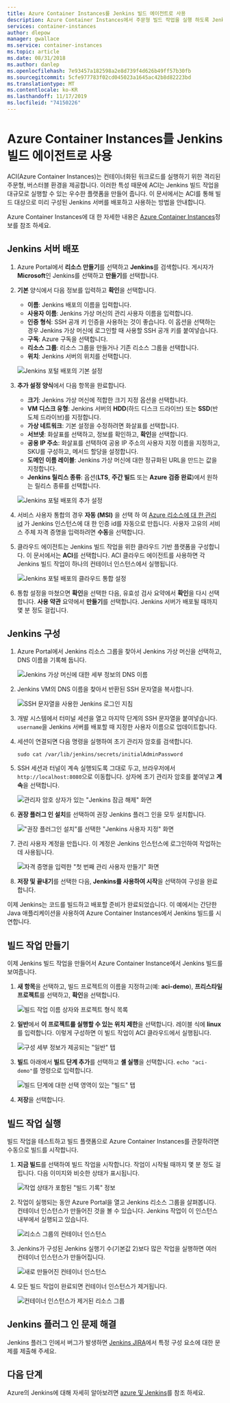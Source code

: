```yaml
---
title: Azure Container Instances를 Jenkins 빌드 에이전트로 사용
description: Azure Container Instances에서 주문형 빌드 작업을 실행 하도록 Jenkins 서버를 구성 하는 방법에 대해 알아봅니다.
services: container-instances
author: dlepow
manager: gwallace
ms.service: container-instances
ms.topic: article
ms.date: 08/31/2018
ms.author: danlep
ms.openlocfilehash: 7e93457a182598a2e8d739f4d626b49ff57b30fb
ms.sourcegitcommit: 5cfe977783f02cd045023a1645ac42b8d82223bd
ms.translationtype: MT
ms.contentlocale: ko-KR
ms.lasthandoff: 11/17/2019
ms.locfileid: "74150226"
---
```

# <a name="use-azure-container-instances-as-a-jenkins-build-agent"></a>Azure Container Instances를 Jenkins 빌드 에이전트로 사용

ACI(Azure Container Instances)는 컨테이너화된 워크로드를 실행하기 위한 격리된 주문형, 버스터블 환경을 제공합니다. 이러한 특성 때문에 ACI는 Jenkins 빌드 작업을 대규모로 실행할 수 있는 우수한 플랫폼을 만들어 줍니다. 이 문서에서는 ACI를 통해 빌드 대상으로 미리 구성된 Jenkins 서버를 배포하고 사용하는 방법을 안내합니다.

Azure Container Instances에 대 한 자세한 내용은 [Azure Container Instances][about-aci]정보를 참조 하세요.

## <a name="deploy-a-jenkins-server"></a>Jenkins 서버 배포

1. Azure Portal에서 **리소스 만들기**를 선택하고 **Jenkins**를 검색합니다. 게시자가 **Microsoft**인 Jenkins를 선택하고 **만들기**를 선택합니다.

2. **기본** 양식에서 다음 정보를 입력하고 **확인**을 선택합니다.

   - **이름**: Jenkins 배포의 이름을 입력합니다.
   - **사용자 이름**: Jenkins 가상 머신의 관리 사용자 이름을 입력합니다.
   - **인증 형식**: SSH 공개 키 인증을 사용하는 것이 좋습니다. 이 옵션을 선택하는 경우 Jenkins 가상 머신에 로그인할 때 사용할 SSH 공개 키를 붙여넣습니다.
   - **구독**: Azure 구독을 선택합니다.
   - **리소스 그룹**: 리소스 그룹을 만들거나 기존 리소스 그룹을 선택합니다.
   - **위치**: Jenkins 서버의 위치를 선택합니다.

   ![Jenkins 포털 배포의 기본 설정](./media/container-instances-jenkins/jenkins-portal-01.png)

3. **추가 설정 양식**에서 다음 항목을 완료합니다.

   - **크기**: Jenkins 가상 머신에 적합한 크기 지정 옵션을 선택합니다.
   - **VM 디스크 유형**: Jenkins 서버의 **HDD**(하드 디스크 드라이브) 또는 **SSD**(반도체 드라이브)를 지정합니다.
   - **가상 네트워크**: 기본 설정을 수정하려면 화살표를 선택합니다.
   - **서브넷**: 화살표를 선택하고, 정보를 확인하고, **확인**을 선택합니다.
   - **공용 IP 주소**: 화살표를 선택하여 공용 IP 주소의 사용자 지정 이름을 지정하고, SKU를 구성하고, 메서드 할당을 설정합니다.
   - **도메인 이름 레이블**: Jenkins 가상 머신에 대한 정규화된 URL을 만드는 값을 지정합니다.
   - **Jenkins 릴리스 종류**: 옵션(**LTS**, **주간 빌드** 또는 **Azure 검증 완료**)에서 원하는 릴리스 종류를 선택합니다.

   ![Jenkins 포털 배포의 추가 설정](./media/container-instances-jenkins/jenkins-portal-02.png)

4. 서비스 사용자 통합의 경우 **자동 (MSI)** 을 선택 하 여 [Azure 리소스에 대 한 관리 id][managed-identities-azure-resources] 가 Jenkins 인스턴스에 대 한 인증 id를 자동으로 만듭니다. 사용자 고유의 서비스 주체 자격 증명을 입력하려면 **수동**을 선택합니다.

5. 클라우드 에이전트는 Jenkins 빌드 작업을 위한 클라우드 기반 플랫폼을 구성합니다. 이 문서에서는 **ACI**를 선택합니다. ACI 클라우드 에이전트를 사용하면 각 Jenkins 빌드 작업이 하나의 컨테이너 인스턴스에서 실행됩니다.

   ![Jenkins 포털 배포의 클라우드 통합 설정](./media/container-instances-jenkins/jenkins-portal-03.png)

6. 통합 설정을 마쳤으면 **확인**을 선택한 다음, 유효성 검사 요약에서 **확인**을 다시 선택합니다. **사용 약관** 요약에서 **만들기**를 선택합니다. Jenkins 서버가 배포될 때까지 몇 분 정도 걸립니다.

## <a name="configure-jenkins"></a>Jenkins 구성

1. Azure Portal에서 Jenkins 리소스 그룹을 찾아서 Jenkins 가상 머신을 선택하고, DNS 이름을 기록해 둡니다.

   ![Jenkins 가상 머신에 대한 세부 정보의 DNS 이름](./media/container-instances-jenkins/jenkins-portal-fqdn.png)

2. Jenkins VM의 DNS 이름을 찾아서 반환된 SSH 문자열을 복사합니다.

   ![SSH 문자열을 사용한 Jenkins 로그인 지침](./media/container-instances-jenkins/jenkins-portal-04.png)

3. 개발 시스템에서 터미널 세션을 열고 마지막 단계의 SSH 문자열을 붙여넣습니다. `username`을 Jenkins 서버를 배포할 때 지정한 사용자 이름으로 업데이트합니다.

4. 세션이 연결되면 다음 명령을 실행하여 초기 관리자 암호를 검색합니다.

   ```
   sudo cat /var/lib/jenkins/secrets/initialAdminPassword
   ```

5. SSH 세션과 터널이 계속 실행되도록 그대로 두고, 브라우저에서 `http://localhost:8080`으로 이동합니다. 상자에 초기 관리자 암호를 붙여넣고 **계속**을 선택합니다.

   ![관리자 암호 상자가 있는 "Jenkins 잠금 해제" 화면](./media/container-instances-jenkins/jenkins-portal-05.png)

6. **권장 플러그 인 설치**를 선택하여 권장 Jenkins 플러그 인을 모두 설치합니다.

   !["권장 플러그인 설치"를 선택한 "Jenkins 사용자 지정" 화면](./media/container-instances-jenkins/jenkins-portal-06.png)

7. 관리 사용자 계정을 만듭니다. 이 계정은 Jenkins 인스턴스에 로그인하여 작업하는 데 사용됩니다.

   ![자격 증명을 입력한 "첫 번째 관리 사용자 만들기" 화면](./media/container-instances-jenkins/jenkins-portal-07.png)

8. **저장 및 끝내기**를 선택한 다음, **Jenkins를 사용하여 시작**을 선택하여 구성을 완료합니다.

이제 Jenkins는 코드를 빌드하고 배포할 준비가 완료되었습니다. 이 예에서는 간단한 Java 애플리케이션을 사용하여 Azure Container Instances에서 Jenkins 빌드를 시연합니다.

## <a name="create-a-build-job"></a>빌드 작업 만들기

이제 Jenkins 빌드 작업을 만들어서 Azure Container Instance에서 Jenkins 빌드를 보여줍니다.

1. **새 항목**을 선택하고, 빌드 프로젝트의 이름을 지정하고(예: **aci-demo**), **프리스타일 프로젝트**를 선택하고, **확인**을 선택합니다.

   ![빌드 작업 이름 상자와 프로젝트 형식 목록](./media/container-instances-jenkins/jenkins-new-job.png)

2. **일반**에서 **이 프로젝트를 실행할 수 있는 위치 제한**을 선택합니다. 레이블 식에 **linux**를 입력합니다. 이렇게 구성하면 이 빌드 작업이 ACI 클라우드에서 실행됩니다.

   ![구성 세부 정보가 제공되는 "일반" 탭](./media/container-instances-jenkins/jenkins-job-01.png)

3. **빌드** 아래에서 **빌드 단계 추가**를 선택하고 **셸 실행**을 선택합니다. `echo "aci-demo"`를 명령으로 입력합니다.

   ![빌드 단계에 대한 선택 영역이 있는 "빌드" 탭](./media/container-instances-jenkins/jenkins-job-02.png)

5. **저장**을 선택합니다.

## <a name="run-the-build-job"></a>빌드 작업 실행

빌드 작업을 테스트하고 빌드 플랫폼으로 Azure Container Instances를 관찰하려면 수동으로 빌드를 시작합니다.

1. **지금 빌드**를 선택하여 빌드 작업을 시작합니다. 작업이 시작될 때까지 몇 분 정도 걸립니다. 다음 이미지와 비슷한 상태가 표시됩니다.

   ![작업 상태가 포함된 "빌드 기록" 정보](./media/container-instances-jenkins/jenkins-job-status.png)

2. 작업이 실행되는 동안 Azure Portal을 열고 Jenkins 리소스 그룹을 살펴봅니다. 컨테이너 인스턴스가 만들어진 것을 볼 수 있습니다. Jenkins 작업이 이 인스턴스 내부에서 실행되고 있습니다.

   ![리소스 그룹의 컨테이너 인스턴스](./media/container-instances-jenkins/jenkins-aci.png)

3. Jenkins가 구성된 Jenkins 실행기 수(기본값 2)보다 많은 작업을 실행하면 여러 컨테이너 인스턴스가 만들어집니다.

   ![새로 만들어진 컨테이너 인스턴스](./media/container-instances-jenkins/jenkins-aci-multi.png)

4. 모든 빌드 작업이 완료되면 컨테이너 인스턴스가 제거됩니다.

   ![컨테이너 인스턴스가 제거된 리소스 그룹](./media/container-instances-jenkins/jenkins-aci-none.png)

## <a name="troubleshooting-the-jenkins-plugin"></a>Jenkins 플러그 인 문제 해결

Jenkins 플러그 인에서 버그가 발생하면 [Jenkins JIRA](https://issues.jenkins-ci.org/)에서 특정 구성 요소에 대한 문제를 제출해 주세요.

## <a name="next-steps"></a>다음 단계

Azure의 Jenkins에 대해 자세히 알아보려면 [azure 및 Jenkins][jenkins-azure]를 참조 하세요.

<!-- LINKS - internal -->
[about-aci]: ./container-instances-overview.md
[jenkins-azure]: ../jenkins/overview.md
[managed-identities-azure-resources]: ../active-directory/managed-identities-azure-resources/overview.md